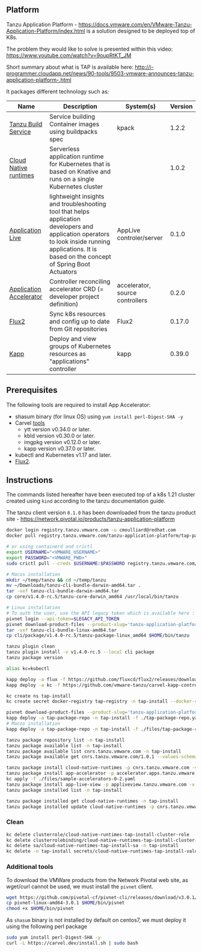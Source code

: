 ## Platform

Tanzu Application Platform - https://docs.vmware.com/en/VMware-Tanzu-Application-Platform/index.html is a solution designed to be deployed top of K8s. 

The problem they would like to solve is presented within this video: https://www.youtube.com/watch?v=9oupRtKT_JM

Short summary about what is TAP is available here: http://i-programmer.cloudapp.net/news/90-tools/9503-vmware-announces-tanzu-application-platform-.html

It packages different technology such as:

| Name | Description | System(s) | Version |
| --- | --- | --- | --- |
| [Tanzu Build Service](https://docs.pivotal.io/build-service/1-2/) | Service building Container images using buildpacks spec | kpack | 1.2.2 |
| [Cloud Native runtimes](https://docs.vmware.com/en/VMware-Tanzu-Application-Platform/0.1/tap-0-1/GUID-overview.html) | Serverless application runtime for Kubernetes that is based on Knative and runs on a single Kubernetes cluster | | 1.0.2 |
| [Application Live](https://docs.vmware.com/en/Application-Live-View-for-VMware-Tanzu/0.1/docs/GUID-index.html) |  lightweight insights and troubleshooting tool that helps application developers and application operators to look inside running applications. It is based on the concept of Spring Boot Actuators | AppLive controler/server | 0.1.0 |
| [Application Accelerator](https://docs.vmware.com/en/Application-Accelerator-for-VMware-Tanzu/index.html) | Controller reconciling accelerator CRD (= developer project definition) | accelerator, source controllers | 0.2.0 |
| [Flux2](https://github.com/fluxcd/flux2#flux-version-2) | Sync k8s resources and config up to date from Git repositories | Flux2 | 0.17.0 |
| [Kapp](https://carvel.dev/kapp-controller/)| Deploy and view groups of Kubernetes resources as "applications" controller | kapp | 0.39.0 |

## Prerequisites

The following tools are required to install App Accelerator: 

- shasum binary (for linux OS) using `yum install perl-Digest-SHA -y`
- Carvel [tools](https://carvel.dev/#whole-suite)
  - ytt version v0.34.0 or later.
  - kbld version v0.30.0 or later. 
  - imgpkg version v0.12.0 or later. 
  - kapp version v0.37.0 or later. 
- kubectl and Kubernetes v1.17 and later. 
- [Flux2](https://github.com/fluxcd/flux2#flux-version-2).

## Instructions

The commands listed hereafter have been executed top of a k8s 1.21 cluster created using `kind` according to the 
tanzu documentation guide.

The tanzu client version `0.1.0` has been downloaded from the tanzu product site - https://network.pivotal.io/products/tanzu-application-platform

```bash
docker login registry.tanzu.vmware.com -u cmoulliard@redhat.com
docker pull registry.tanzu.vmware.com/tanzu-application-platform/tap-packages:0.1.0

# or using containerd and crictl
export USERNAME="<VMWARE_USERNAME>"
export PASSWORD="<VMWARE_PWD>"
sudo crictl pull --creds $USERNAME:$PASSWORD registry.tanzu.vmware.com/tanzu-application-platform/tap-packages:0.1.0

# Macos installation
mkdir ~/temp/tanzu && cd ~/temp/tanzu
mv ~/Downloads/tanzu-cli-bundle-darwin-amd64.tar .
tar -vxf tanzu-cli-bundle-darwin-amd64.tar
cp core/v1.4.0-rc.5/tanzu-core-darwin_amd64 /usr/local/bin/tanzu

# Linux installation
# To auth the user, use the API legacy token which is available here : https://network.pivotal.io/users/dashboard/edit-profile
pivnet login --api-token=$LEGACY_API_TOKEN
pivnet download-product-files --product-slug='tanzu-application-platform' --release-version='0.1.0' --product-file-id=1030933
tar -vxf tanzu-cli-bundle-linux-amd64.tar
cp cli/package/v1.4.0-rc.5/tanzu-package-linux_amd64 $HOME/bin/tanzu

tanzu plugin clean
tanzu plugin install -v v1.4.0-rc.5 --local cli package
tanzu package version

alias kc=kubectl

kapp deploy -a flux -f https://github.com/fluxcd/flux2/releases/download/v0.17.0/install.yaml
kapp deploy -a kc -f https://github.com/vmware-tanzu/carvel-kapp-controller/releases/latest/download/release.yml

kc create ns tap-install
kc create secret docker-registry tap-registry -n tap-install --docker-server='registry.pivotal.io' --docker-username=$VMWARE_USERNAME --docker-password=$VMWARE_PWD

pivnet download-product-files --product-slug='tanzu-application-platform' --release-version='0.1.0' --product-file-id=1029762
kapp deploy -a tap-package-repo -n tap-install -f ./tap-package-repo.yaml -y
# Macos installation
kapp deploy -a tap-package-repo -n tap-install -f ./files/tap-package-repo.yaml -y

tanzu package repository list -n tap-install
tanzu package available list -n tap-install
tanzu package available list cnrs.tanzu.vmware.com -n tap-install
tanzu package available get cnrs.tanzu.vmware.com/1.0.1 --values-schema -n tap-install

tanzu package install cloud-native-runtimes -p cnrs.tanzu.vmware.com -v 1.0.1 -n tap-install -f ./files/cnr.yml
tanzu package install app-accelerator -p accelerator.apps.tanzu.vmware.com -v 0.2.0 -n tap-install -f ./files/app-accelerator.yml
kc apply -f ./files/sample-accelerators-0-2.yaml
tanzu package install app-live-view -p appliveview.tanzu.vmware.com -v 0.1.0 -n tap-install -f ./files/app-live-view.yml
tanzu package installed list -n tap-install

tanzu package installed get cloud-native-runtimes -n tap-install
tanzu package installed update cloud-native-runtimes -p cnrs.tanzu.vmware.com -v 1.0.1 -n tap-install
```

### Clean

```bash
kc delete clusterrole/cloud-native-runtimes-tap-install-cluster-role
kc delete clusterrolebinding/cloud-native-runtimes-tap-install-cluster-rolebinding
kc delete sa/cloud-native-runtimes-tap-install-sa -n tap-install
kc delete -n tap-install secrets/cloud-native-runtimes-tap-install-values
```

### Additional tools

To download the VMWare products from the Network Pivotal web site, as wget/curl cannot be used, we must install the `pivnet` client.

```bash
wget https://github.com/pivotal-cf/pivnet-cli/releases/download/v3.0.1/pivnet-linux-amd64-3.0.1
cp pivnet-linux-amd64-3.0.1 $HOME/bin/pivnet
chmod +x $HOME/bin/pivnet
```

As `shasum` binary is not installed by default on centos7, we must deploy it using the following perl package
```bash
sudo yum install perl-Digest-SHA -y
curl -L https://carvel.dev/install.sh | sudo bash
```

